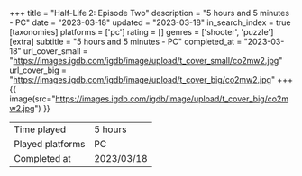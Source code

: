 +++
title = "Half-Life 2: Episode Two"
description = "5 hours and 5 minutes - PC"
date = "2023-03-18"
updated = "2023-03-18"
in_search_index = true
[taxonomies]
platforms = ['pc']
rating = []
genres = ['shooter', 'puzzle']
[extra]
subtitle = "5 hours and 5 minutes - PC"
completed_at = "2023-03-18"
url_cover_small = "https://images.igdb.com/igdb/image/upload/t_cover_small/co2mw2.jpg"
url_cover_big = "https://images.igdb.com/igdb/image/upload/t_cover_big/co2mw2.jpg"
+++
{{ image(src="https://images.igdb.com/igdb/image/upload/t_cover_big/co2mw2.jpg") }}

|              |            |
| ------------ | ---------- |
| Time played  | 5 hours |
| Played platforms    | PC |
| Completed at | 2023/03/18 |


